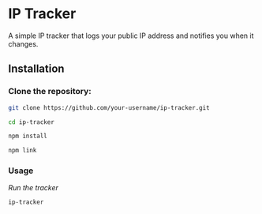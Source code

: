 # IP Tracker

A simple IP tracker that logs your public IP address and notifies you when it changes.

## Installation

### Clone the repository:

   ```sh
   git clone https://github.com/your-username/ip-tracker.git
   
   cd ip-tracker
   
   npm install

   npm link
   ```

### Usage
*Run the tracker*
```sh
ip-tracker
```
